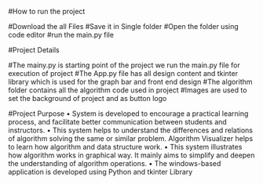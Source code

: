 #How to run the project

#Download the all Files
#Save it in Single folder
#Open the folder using code editor
#run the main.py file 

#Project Details

#The mainy.py is starting point of the project we run the main.py file for execution of project
#The App.py file has all design content and tkinter library which is used for the graph bar and front end design
#The algorithm folder contains all the algorithm code used in project
#Images are used to set the background of project and as button logo

#Project Purpose
• System is developed to encourage a practical learning process, and facilitate 
better communication between students and instructors. 
• This system helps to understand the differences and relations of algorithm 
solving the same or similar problem. Algorithm Visualizer helps to learn how 
algorithm and data structure work. 
• This system illustrates how algorithm works in graphical way. It mainly aims to 
simplify and deepen the understanding of algorithm operations. 
• The windows-based application is developed using Python and tkinter Library  



